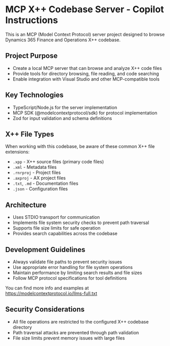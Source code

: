 <!-- Use this file to provide workspace-specific custom instructions to Copilot. For more details, visit https://code.visualstudio.com/docs/copilot/copilot-customization#_use-a-githubcopilotinstructionsmd-file -->

# MCP X++ Codebase Server - Copilot Instructions

This is an MCP (Model Context Protocol) server project designed to browse Dynamics 365 Finance and Operations X++ codebase.

## Project Purpose
- Create a local MCP server that can browse and analyze X++ code files
- Provide tools for directory browsing, file reading, and code searching
- Enable integration with Visual Studio and other MCP-compatible tools

## Key Technologies
- TypeScript/Node.js for the server implementation
- MCP SDK (@modelcontextprotocol/sdk) for protocol implementation
- Zod for input validation and schema definitions

## X++ File Types
When working with this codebase, be aware of these common X++ file extensions:
- `.xpp` - X++ source files (primary code files)
- `.xml` - Metadata files
- `.rnrproj` - Project files  
- `.axproj` - AX project files
- `.txt`, `.md` - Documentation files
- `.json` - Configuration files

## Architecture
- Uses STDIO transport for communication
- Implements file system security checks to prevent path traversal
- Supports file size limits for safe operation
- Provides search capabilities across the codebase

## Development Guidelines
- Always validate file paths to prevent security issues
- Use appropriate error handling for file system operations
- Maintain performance by limiting search results and file sizes
- Follow MCP protocol specifications for tool definitions

You can find more info and examples at https://modelcontextprotocol.io/llms-full.txt

## Security Considerations
- All file operations are restricted to the configured X++ codebase directory
- Path traversal attacks are prevented through path validation
- File size limits prevent memory issues with large files
